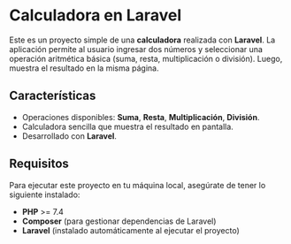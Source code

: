 # Calculadora en Laravel

Este es un proyecto simple de una **calculadora** realizada con **Laravel**. La aplicación permite al usuario ingresar dos números y seleccionar una operación aritmética básica (suma, resta, multiplicación o división). Luego, muestra el resultado en la misma página.

## Características

- Operaciones disponibles: **Suma**, **Resta**, **Multiplicación**, **División**.
- Calculadora sencilla que muestra el resultado en pantalla.
- Desarrollado con **Laravel**.

## Requisitos

Para ejecutar este proyecto en tu máquina local, asegúrate de tener lo siguiente instalado:

- **PHP** >= 7.4
- **Composer** (para gestionar dependencias de Laravel)
- **Laravel** (instalado automáticamente al ejecutar el proyecto)